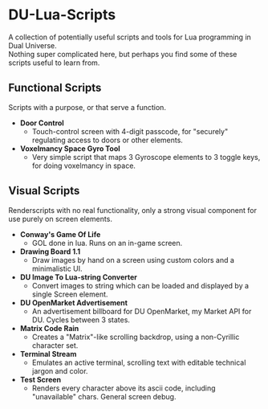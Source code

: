 # DU-Lua-Scripts
A collection of potentially useful scripts and tools for Lua programming in Dual Universe.<br>
Nothing super complicated here, but perhaps you find some of these scripts useful to learn from.<br>

## Functional Scripts
Scripts with a purpose, or that serve a function.

<ul>
<li><b>Door Control</b><ul><li>Touch-control screen with 4-digit passcode, for "securely" regulating access to doors or other elements.</li></ul></li>
<li><b>Voxelmancy Space Gyro Tool</b><ul><li>Very simple script that maps 3 Gyroscope elements to 3 toggle keys, for doing voxelmancy in space.</li></ul></li>
</ul>

## Visual Scripts
Renderscripts with no real functionality, only a strong visual component for use purely on screen elements.

<ul>
<li><b>Conway's Game Of Life</b><ul><li>GOL done in lua. Runs on an in-game screen.</li></ul></li>
<li><b>Drawing Board 1.1</b><ul><li>Draw images by hand on a screen using custom colors and a minimalistic UI.</li></ul></li>
<li><b>DU Image To Lua-string Converter</b><ul><li>Convert images to string which can be loaded and displayed by a single Screen element.</li></ul></li>
<li><b>DU OpenMarket Advertisement</b><ul><li>An advertisement billboard for DU OpenMarket, my Market API for DU. Cycles between 3 states.</li></ul></li>
<li><b>Matrix Code Rain</b><ul><li>Creates a "Matrix"-like scrolling backdrop, using a non-Cyrillic character set.</li></ul></li>
<li><b>Terminal Stream</b><ul><li>Emulates an active terminal, scrolling text with editable technical jargon and color.</li></ul></li>
<li><b>Test Screen</b><ul><li>Renders every character above its ascii code, including "unavailable" chars. General screen debug.</li></ul></li>
</ul>
